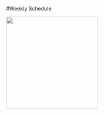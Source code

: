 #Weekly Schedule

<img src="https://courses.codepath.org/course_images/web102/lab1/required.png" width="250" hight="250" alt="">
